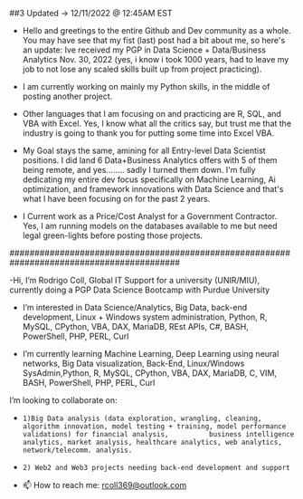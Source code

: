 ##3 Updated -> 12/11/2022 @ 12:45AM EST

- Hello and greetings to the entire Github and Dev community as a whole. You may have see that my fist (last) post had a bit about me, so here's
an update: Ive received my PGP in Data Science + Data/Business Analytics Nov. 30, 2022 (yes, i know i took 1000 years, had to leave my job to not lose any scaled skills built up from project practicing).

- I am currently working on mainly my Python skills, in the middle of posting another project.
- Other languages that I am focusing on and practicing are R, SQL, and VBA with Excel. Yes, I know what all the critics say, but trust me that the 
industry is going to thank you for putting some time into Excel VBA.

- My Goal stays the same, amining for all Entry-level Data Scientist positions. I did land 6 Data+Business Analytics offers with 5 of them being remote, and yes........ sadly I turned them down. I'm fully dedicating my entire dev focus specifically on Machine Learning, Ai optimization, and framework innovations with Data Science and that's what I have been focusing on for the past 2 years.

- I Current work as a Price/Cost Analyst for a Government Contractor. Yes, I am running models on the databases available to me but need legal green-lights before posting those projects.

##########################################################################################

-Hi, I’m Rodrigo Coll, Global IT Support for a university (UNIR/MIU), currently doing a PGP Data Science Bootcamp with Purdue University 

-  I’m interested in Data Science/Analytics, Big Data, back-end development, Linux + Windows system administration, Python, R, MySQL, CPython, VBA, DAX, MariaDB, REst      APIs, C#, BASH, PowerShell, PHP, PERL, Curl 

- I’m currently learning Machine Learning, Deep Learning using neural networks, Big Data visualization, Back-End, Linux/Windows SysAdmin,Python, R, MySQL, CPython, VBA, DAX, MariaDB, C, VIM, BASH, PowerShell, PHP, PERL, Curl

I’m looking to collaborate on:
-     1)Big Data analysis (data exploration, wrangling, cleaning, algorithm innovation, model testing + training, model performance validations) for financial analysis,          business intelligence analytics, market analysis, healthcare analytics, web analytics, network/telecomm. analysis.
-     2) Web2 and Web3 projects needing back-end development and support 



- 📫 How to reach me: rcoll369@outlook.com

<!---
collerepo/collerepo is a ✨ special ✨ repository because its `README.md` (this file) appears on your GitHub profile.
You can click the Preview link to take a look at your changes.
--->
